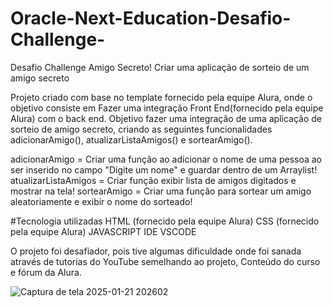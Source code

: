 # Oracle-Next-Education-Desafio-Challenge-
Desafio  Challenge  Amigo Secreto! Criar uma aplicação de sorteio  de um amigo secreto 

  Projeto criado com base no template fornecido pela equipe Alura, onde o objetivo consiste em 
Fazer uma integração Front End(fornecido pela equipe Alura) com o back end.
  Objetivo fazer uma integração de uma aplicação de sorteio de amigo secreto, criando as seguintes funcionalidades
adicionarAmigo(), atualizarListaAmigos() e sortearAmigo().

adicionarAmigo = Criar uma função ao adicionar o nome de uma pessoa ao ser  inserido no campo "Digite um nome" e guardar dentro de um Arraylist!
atualizarListaAmigos = Criar função exibir lista de amigos digitados e mostrar na tela!
sortearAmigo = Criar uma função para sortear um amigo  aleatoriamente e exibir o nome do sorteado! 

#Tecnologia utilizadas 
HTML (fornecido pela equipe Alura)
CSS (fornecido pela equipe Alura)
JAVASCRIPT 
IDE VSCODE

O projeto foi desafiador, pois tive algumas dificuldade onde foi sanada através de tutorias do YouTube semelhando ao projeto, 
Conteúdo do curso e fórum da Alura.


![Captura de tela 2025-01-21 202602](https://github.com/user-attachments/assets/f182b047-d840-4a4b-af85-f0c8eeb216be)
